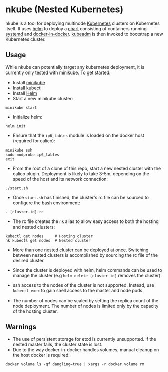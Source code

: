 # nkube (Nested Kubernetes)

nkube is a tool for deploying multinode
[Kubernetes](http://kubernetes.io) clusters on Kubernetes itself.  It
uses [helm](https://github.com/kubernetes/helm) to deploy a
[chart](https://github.com/kubernetes/helm/blob/master/docs/charts.md)
consisting of containers running
[systemd](https://www.freedesktop.org/wiki/Software/systemd/) and
[docker-in-docker](https://github.com/jpetazzo/dind).
[kubeadm](http://kubernetes.io/docs/getting-started-guides/kubeadm/)
is then invoked to bootstrap a new Kubernetes cluster.

## Usage

While nkube can potentially target any kubernetes deployment, it is
currently only tested with minikube.  To get started:

- Install [minikube](https://github.com/kubernetes/minikube/releases)
- Install [kubectl](http://kubernetes.io/docs/user-guide/prereqs/)
- Install [Helm](https://github.com/kubernetes/helm#install)
- Start a new minikube cluster:

```
minikube start
```

- Initialize helm:

```
helm init
```

- Ensure that the ``ip6_tables`` module is loaded on the docker host (required for calico):

```
minikube ssh
sudo modprobe ip6_tables
exit
```

- From the root of a clone of this repo, start a new nested cluster
  with the calico plugin.  Deployment is likely to take 3-5m,
  depending on the speed of the host and its network connection:

```
./start.sh
```

- Once ``start.sh`` has finished, the cluster's rc file can be sourced to
  configure the bash environment:

```
. [cluster-id].rc
```

- The rc file creates the ``nk`` alias to allow easy access to both
  the hosting and nested clusters:

```
kubectl get nodes     # Hosting cluster
nk kubectl get nodes  # Nested cluster
```

- More than one nested cluster can be deployed at once.  Switching
  between nested clusters is accomplished by sourcing the rc file of
  the desired cluster.

- Since the cluster is deployed with helm, helm commands can be used
  to manage the cluster (e.g ``helm delete [cluster id]`` removes the
  cluster).

- ssh access to the nodes of the cluster is not supported.  Instead,
  use ``kubectl exec`` to gain shell access to the master and node
  pods.

- The number of nodes can be scaled by setting the replica count of
  the node deployment.  The number of nodes is limited only by the
  capacity of the hosting cluster.

## Warnings

- The use of persistent storage for etcd is currently unsupported.  If
  the nested master fails, the cluster state is lost.
- Due to the way docker-in-docker handles volumes, manual cleanup on
  the host docker is required:

```
docker volume ls -qf dangling=true | xargs -r docker volume rm
```
